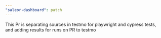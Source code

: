 ```yaml
---
"saleor-dashboard": patch
---
```


This Pr is separating sources in testmo for playwright and cypress tests, and adding results for runs on PR to testmo
